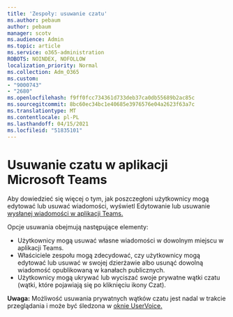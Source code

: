 ```yaml
---
title: 'Zespoły: usuwanie czatu'
ms.author: pebaum
author: pebaum
manager: scotv
ms.audience: Admin
ms.topic: article
ms.service: o365-administration
ROBOTS: NOINDEX, NOFOLLOW
localization_priority: Normal
ms.collection: Adm_O365
ms.custom:
- "9000743"
- "2680"
ms.openlocfilehash: f9ff0fcc734361d733deb37ca0db55689b2ac85c
ms.sourcegitcommit: 8bc60ec34bc1e40685e3976576e04a2623f63a7c
ms.translationtype: MT
ms.contentlocale: pl-PL
ms.lasthandoff: 04/15/2021
ms.locfileid: "51835101"
---
```

# <a name="delete-a-chat-in-microsoft-teams"></a>Usuwanie czatu w aplikacji Microsoft Teams

Aby dowiedzieć się więcej o tym, jak poszczegłoni użytkownicy mogą edytować lub usuwać wiadomości, wyświetl Edytowanie lub usuwanie [wysłanej wiadomości w aplikacji Teams.](https://support.office.com/article/5f1fe604-a900-4a07-b8b7-8cf70ed6b263) 

Opcje usuwania obejmują następujące elementy:

- Użytkownicy mogą usuwać własne wiadomości w dowolnym miejscu w aplikacji Teams.
- Właściciele zespołu mogą zdecydować, czy użytkownicy mogą edytować lub usuwać w swojej dzierżawie albo usunąć dowolną wiadomość opublikowaną w kanałach publicznych.
- Użytkownicy mogą ukrywać lub wyciszać swoje prywatne wątki czatu (wątki, które pojawiają się po kliknięciu ikony Czat).

**Uwaga:** Możliwość usuwania prywatnych wątków czatu jest nadal w trakcie przeglądania i może być śledzona w [oknie UserVoice.](https://microsoftteams.uservoice.com/forums/555103-public/suggestions/33535006-delete-private-chat-threads) 